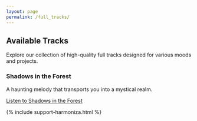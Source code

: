 ```yaml
---
layout: page
permalink: /full_tracks/
---
```


<div class="home-container">
  <section class="available-genres">
    <h2>Available Tracks</h2>
    <p>Explore our collection of high-quality full tracks designed for various moods and projects.</p>
    <div class="track-grid">
      <!-- Example track -->
      <div class="track-card">
        <h3>Shadows in the Forest</h3>
        <p>A haunting melody that transports you into a mystical realm.</p>
        <a href="/full_tracks/shadows_in_the_forest/" class="track-link bold-button">Listen to Shadows in the Forest</a>
      </div>
    </div>
  </section>

{% include support-harmoniza.html %}
